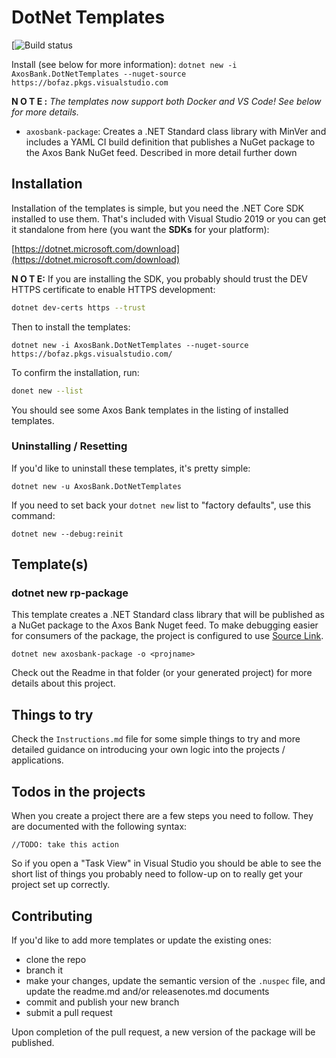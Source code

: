 # DotNet Templates

[![Build status](https://bofaz.visualstudio.com)

Install (see below for more information): `dotnet new -i AxosBank.DotNetTemplates --nuget-source https://bofaz.pkgs.visualstudio.com`  

**N O T E :** *The templates now support both Docker and VS Code!  See below for more details.*

* `axosbank-package`: Creates a .NET Standard class library with MinVer and includes a YAML
CI build definition that publishes a NuGet package to the Axos Bank NuGet feed.
Described in more detail further down

## Installation

Installation of the templates is simple, but you need the .NET Core SDK installed
to use them.  That's included with Visual Studio 2019 or you
can get it standalone from here (you want the **SDKs** for your platform):

[https://dotnet.microsoft.com/download](https://dotnet.microsoft.com/download)

**N O T E:** If you are installing the SDK, you probably should trust the DEV HTTPS certificate to enable HTTPS development:

```bash
dotnet dev-certs https --trust
```

Then to install the templates:

`dotnet new -i AxosBank.DotNetTemplates --nuget-source https://bofaz.pkgs.visualstudio.com/`

To confirm the installation, run:

```bash
donet new --list
```

You should see some Axos Bank templates in the listing of installed templates.


### Uninstalling / Resetting

If you'd like to uninstall these templates, it's pretty simple:

`dotnet new -u AxosBank.DotNetTemplates`

If you need to set back your `dotnet new` list to "factory defaults", use this command:

`dotnet new --debug:reinit`

## Template(s)

### **dotnet new rp-package**

This template creates a .NET Standard class library that will be published as a NuGet package to the Axos Bank
 Nuget feed. To make debugging easier for consumers of the package, the project is configured to use [Source Link](https://github.com/dotnet/sourcelink/blob/main/README.md#source-link).

`dotnet new axosbank-package -o <projname>`

Check out the Readme in that folder (or your generated project) for more details about this project.

## Things to try

Check the `Instructions.md` file for some simple things to try and more detailed guidance on introducing
your own logic into the projects / applications.

## Todos in the projects

When you create a project there are a few steps you need to follow.  They are documented with the following syntax:

`//TODO: take this action`

So if you open a "Task View" in Visual Studio you should be able to see the short list of things you probably need to follow-up on to really get your project set up correctly.

## Contributing

If you'd like to add more templates or update the existing ones:

* clone the repo
* branch it
* make your changes, update the semantic version of the `.nuspec` file, and update the readme.md and/or releasenotes.md documents
* commit and publish your new branch
* submit a pull request

Upon completion of the pull request, a new version of the package will be published.
